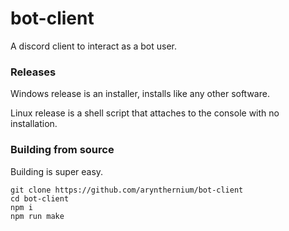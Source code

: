 # bot-client
A discord client to interact as a bot user.


### Releases

Windows release is an installer, installs like any other software.

Linux release is a shell script that attaches to the console with no installation.

### Building from source
Building is super easy.

```
git clone https://github.com/arynthernium/bot-client
cd bot-client
npm i
npm run make
```